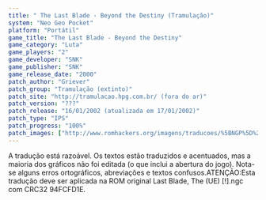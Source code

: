 ```yaml
---
title: " The Last Blade - Beyond the Destiny (Tramulação)"
system: "Neo Geo Pocket"
platform: "Portátil"
game_title: "The Last Blade - Beyond the Destiny"
game_category: "Luta"
game_players: "2"
game_developer: "SNK"
game_publisher: "SNK"
game_release_date: "2000"
patch_author: "Griever"
patch_group: "Tramulação (extinto)"
patch_site: "http://tramulacao.hpg.com.br/ (fora do ar)"
patch_version: "???"
patch_release: "16/01/2002 (atualizada em 17/01/2002)"
patch_type: "IPS"
patch_progress: "100%"
patch_images: ["http://www.romhackers.org/imagens/traducoes/%5BNGP%5D%20The%20Last%20Blade%20-%20Tramula%C3%A7%C3%A3o%20-%201.png","http://www.romhackers.org/imagens/traducoes/%5BNGP%5D%20The%20Last%20Blade%20-%20Tramula%C3%A7%C3%A3o%20-%202.png","http://www.romhackers.org/imagens/traducoes/%5BNGP%5D%20The%20Last%20Blade%20-%20Tramula%C3%A7%C3%A3o%20-%203.png"]
---
```

A tradução está razoável. Os textos estão traduzidos e acentuados, mas a maioria dos gráficos não foi editada (o que inclui a abertura do jogo). Nota-se alguns erros ortográficos, abreviações e textos confusos.ATENÇÃO:Esta tradução deve ser aplicada na ROM original Last Blade, The (UE) [!].ngc com CRC32 94FCFD1E.